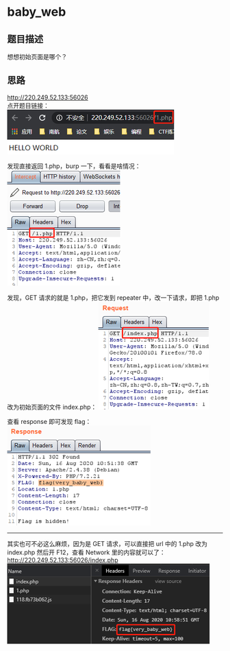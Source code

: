 # baby_web
## 题目描述
想想初始页面是哪个？  
## 思路
http://220.249.52.133:56026  
点开题目链接：  
![avatar](./picture/baby_web_1.png)  

发现直接返回 1.php，burp 一下，看看是啥情况：
![avatar](./picture/baby_web_2.png)  

发现，GET 请求的就是 1.php，把它发到 repeater 中，改一下请求，即把 1.php 改为初始页面的文件 index.php：
![avatar](./picture/baby_web_3.png)  

查看 response 即可发现 flag：
![avatar](./picture/baby_web_4.png)  

---
其实也可不必这么麻烦，因为是 GET 请求，可以直接把 url 中的 1.php 改为 index.php 然后开 F12，查看 Network 里的内容就可以了：
http://220.249.52.133:56026/index.php
![avatar](./picture/baby_web_5.png)  
